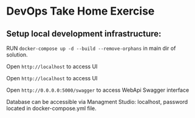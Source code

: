 # DevOps Take Home Exercise

## Setup local development infrastructure:
RUN  `docker-compose up -d --build --remove-orphans` in main dir of solution.

Open `http://localhost` to access UI

Open `http://localhost` to access UI

Open `http://0.0.0.0:5000/swagger` to access WebApi Swagger interface

Database can be accessible via Managment Studio: localhost, password located in docker-compose.yml file.